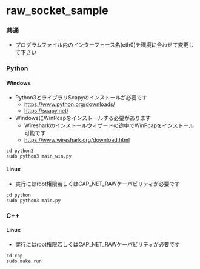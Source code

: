 # raw_socket_sample

### 共通
- プログラムファイル内のインターフェース名(eth0)を環境に合わせて変更して下さい

### Python
#### Windows
- Python3とライブラリScapyのインストールが必要です
    - https://www.python.org/downloads/
    - https://scapy.net/
- WindowsにWinPcapをインストールする必要があります
    - Wiresharkのインストールウィザードの途中でWinPcapをインストール可能です
    - https://www.wireshark.org/download.html


```
cd python3
sudo python3 main_win.py
```


#### Linux
- 実行にはroot権限若しくはCAP_NET_RAWケーパビリティが必要です
```
cd python
sudo python3 main.py
```


### C++
#### Linux
- 実行にはroot権限若しくはCAP_NET_RAWケーパビリティが必要です
```
cd cpp
sudo make run
```